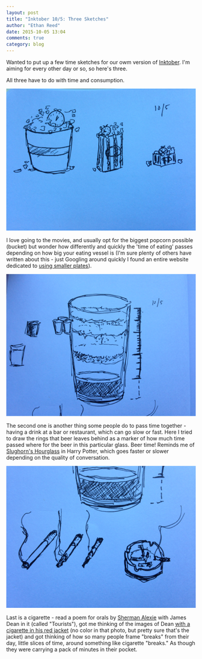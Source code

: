 ```yaml
---
layout: post
title: "Inktober 10/5: Three Sketches"
author: "Ethan Reed"
date: 2015-10-05 13:04
comments: true
category: blog
---
```


Wanted to put up a few time sketches for our owm version of [Inktober](http://mrjakeparker.com/inktober). I'm aiming for every other day or so, so here's three.

All three have to do with time and consumption.

![Popcorn movie time](/images/inktober/10.5.movietime.JPG)

I love going to the movies, and usually opt for the biggest popcorn possible (bucket) but wonder how differently and quickly the 'time of eating' passes depending on how big your eating vessel is (I'm sure plenty of others have written about this - just Googling around quickly I found an entire website dedicated to [using smaller plates](http://www.smallplatemovement.org/)).

![Pint by pint](/images/inktober/10.5pintbythehour.JPG)

The second one is another thing some people do to pass time together - having a drink at a bar or restaurant, which can go slow or fast. Here I tried to draw the rings that beer leaves behind as a marker of how much time passed where for the beer in this particular glass. Beer time! Reminds me of [Slughorn's Hourglass](http://harrypotter.wikia.com/wiki/Slughorn's_Hourglass) in Harry Potter, which goes faster or slower depending on the quality of conversation.

![Cigarette break](/images/inktober/10.5cigarettebreak.JPG)

Last is a cigarette - read a poem for orals by [Sherman Alexie](http://www.poetryfoundation.org/bio/sherman-alexie) with James Dean in it (called "Tourists"), got me thinking of the images of Dean [with a cigarette in his red jacket](http://images.amcnetworks.com/blogs.amctv.com/wp-content/uploads/2009/10/2jacket.jpg) (no color in that photo, but pretty sure that's the jacket) and got thinking of how so many people frame "breaks" from their day, little slices of time, around something like cigarette "breaks." As though they were carrying a pack of minutes in their pocket.

